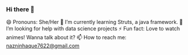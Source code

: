 ### Hi there 👋

<!--
**Naznin22/Naznin22** is a ✨ _special_ ✨ repository because its `README.md` (this file) appears on your GitHub profile.

Here are some ideas to get you started:

- 🔭 I’m currently working on ...
- 🌱 I’m currently learning ...
- 👯 I’m looking to collaborate on ...
- 🤔 I’m looking for help with ...
- 💬 Ask me about ...
- 📫 How to reach me: ...
- 😄 Pronouns: ...
- ⚡ Fun fact: ...
-->
😄 Pronouns: She/Her
🔭 I’m currently learning Struts, a java framework.
👯 I’m looking for help with data science projects
⚡ Fun fact: Love to watch animes! Wanna talk about it?
📫 How to reach me: nazninhaque7622@gmail.com

